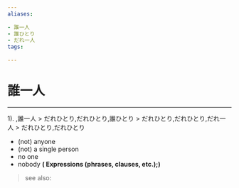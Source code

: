 ```yaml
---
aliases:
    
- 誰一人
- 誰ひとり
- だれ一人
tags:
    
---
```


# 誰一人
---
1).
,誰一人 > だれひとり,だれひとり,誰ひとり > だれひとり,だれひとり,だれ一人 > だれひとり,だれひとり

- (not) anyone
- (not) a single person
- no one
- nobody
**( Expressions (phrases, clauses, etc.);)**
> see also: 
            